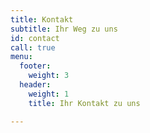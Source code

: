 ```yaml
---
title: Kontakt
subtitle: Ihr Weg zu uns
id: contact
call: true
menu:
  footer:
    weight: 3
  header:
    weight: 1
    title: Ihr Kontakt zu uns

---
```


